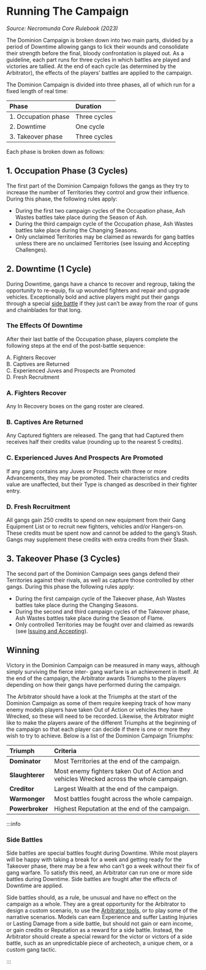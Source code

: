 # Running The Campaign

_Source: Necromunda Core Rulebook (2023)_

The Dominion Campaign is broken down into two main parts, divided by a period of Downtime allowing gangs to lick their wounds and consolidate their strength before the final, bloody confrontation is played out. As a guideline, each part runs for three cycles in which battles are played and victories are tallied. At the end of each cycle (as determined by the Arbitrator), the effects of the players’ battles are applied to the campaign.

The Dominion Campaign is divided into three phases, all of which run for a fixed length of real time:

| Phase               | Duration     |
| :------------------ | :----------- |
| 1. Occupation phase | Three cycles |
| 2. Downtime         | One cycle    |
| 3. Takeover phase   | Three cycles |

Each phase is broken down as follows:

## 1. Occupation Phase (3 Cycles)

The first part of the Dominion Campaign follows the
gangs as they try to increase the number of Territories
they control and grow their influence. During this
phase, the following rules apply:

- During the first two campaign cycles of the
  Occupation phase, Ash Wastes battles take place
  during the Season of Ash.
- During the third campaign cycle of the Occupation
  phase, Ash Wastes battles take place during the
  Changing Seasons.
- Only unclaimed Territories may be claimed
  as rewards for gang battles unless there are
  no unclaimed Territories (see Issuing and
  Accepting Challenges).

## 2. Downtime (1 Cycle)

During Downtime, gangs have a chance to recover and regroup, taking the opportunity to re-equip, fix up wounded fighters and repair and upgrade vehicles. Exceptionally bold and active players might put their gangs through a special [side battle](/docs/campaigns/dominion-campaign/running-the-campaign#side-battles) if they just can’t be away from the roar of guns and chainblades for that long.

### The Effects Of Downtime

After their last battle of the Occupation phase, players complete the following steps at the end of the post-battle sequence:

A. Fighters Recover  
B. Captives are Returned  
C. Experienced Juves and Prospects are Promoted  
D. Fresh Recruitment

### A. Fighters Recover

Any In Recovery boxes on the gang roster are cleared.

### B. Captives Are Returned

Any Captured fighters are released. The gang that
had Captured them receives half their credits value
(rounding up to the nearest 5 credits).

### C. Experienced Juves And Prospects Are Promoted

If any gang contains any Juves or Prospects with three
or more Advancements, they may be promoted. Their
characteristics and credits value are unaffected, but
their Type is changed as described in their fighter entry.

### D. Fresh Recruitment

All gangs gain 250 credits to spend on new equipment
from their Gang Equipment List or to recruit new
fighters, vehicles and/or Hangers-on. These credits
must be spent now and cannot be added to the
gang’s Stash. Gangs may supplement these credits
with extra credits from their Stash.

## 3. Takeover Phase (3 Cycles)

The second part of the Dominion Campaign sees
gangs defend their Territories against their rivals, as
well as capture those controlled by other gangs. During
this phase the following rules apply:

- During the first campaign cycle of the Takeover
  phase, Ash Wastes battles take place during the
  Changing Seasons.
- During the second and third campaign cycles of
  the Takeover phase, Ash Wastes battles take place
  during the Season of Flame.
- Only controlled Territories may be fought over and
  claimed as rewards (see [Issuing and Accepting](/docs/campaigns/dominion-campaign/setting-up-the-campaign#issuing-and-accepting-challenges)).

## Winning

Victory in the Dominion Campaign can be measured in
many ways, although simply surviving the fierce inter- gang warfare is an achievement in itself. At the end of the campaign, the Arbitrator awards Triumphs to the
players depending on how their gangs have performed
during the campaign.

The Arbitrator should have a look at the Triumphs at
the start of the Dominion Campaign as some of them
require keeping track of how many enemy models
players have taken Out of Action or vehicles they have
Wrecked, so these will need to be recorded. Likewise, the Arbitrator might like to make the players aware
of the different Triumphs at the beginning of the
campaign so that each player can decide if there is one
or more they wish to try to achieve. Below is a list of the
Dominion Campaign Triumphs:

| Triumph         | Criteria                                                                                |
| :-------------- | :-------------------------------------------------------------------------------------- |
| **Dominator**   | Most Territories at the end of the campaign.                                            |
| **Slaughterer** | Most enemy fighters taken Out of Action and vehicles Wrecked across the whole campaign. |
| **Creditor**    | Largest Wealth at the end of the campaign.                                              |
| **Warmonger**   | Most battles fought across the whole campaign.                                          |
| **Powerbroker** | Highest Reputation at the end of the campaign.                                          |

:::info

### Side Battles

Side battles are special battles fought during
Downtime. While most players will be happy with
taking a break for a week and getting ready for the
Takeover phase, there may be a few who can’t go
a week without their fix of gang warfare. To satisfy
this need, an Arbitrator can run one or more side
battles during Downtime. Side battles are fought
after the effects of Downtime are applied.

Side battles should, as a rule, be unusual and
have no effect on the campaign as a whole. They
are a great opportunity for the Arbitrator to design
a custom scenario, to use the [Arbitrator tools](/docs/category/arbitrator-tools), or to play some of the narrative
scenarios. Models can earn Experience and suffer
Lasting Injuries or Lasting Damage from a side
battle, but should not gain or earn income, or gain
credits or Reputation as a reward for a side battle.
Instead, the Arbitrator should create a special
reward for the victor or victors of a side battle, such as an unpredictable piece of archeotech, a unique chem, or a custom gang tactic.

:::
